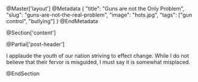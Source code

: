 @Master['layout']
@Metadata
{
    "title": "Guns are not the Only Problem",
    "slug": "guns-are-not-the-real-problem",
    "image": "hots.jpg",
    "tags": ["gun control", "bullying"]
}
@EndMetadata

@Section['content']

@Partial['post-header']

I applaude the youth of our nation striving to effect change. While I do not believe that their fervor is misguided, I must say it is somewhat misplaced.

@EndSection
